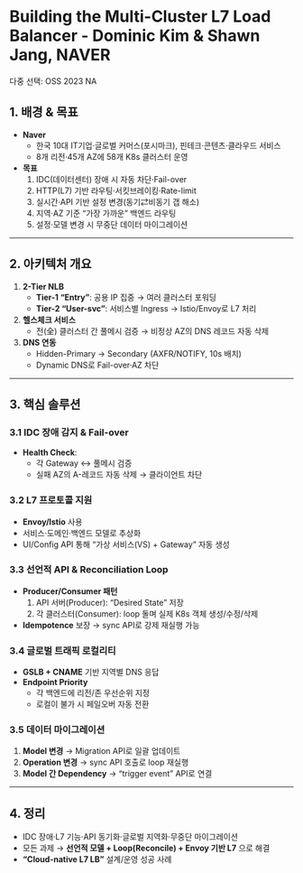 # Building the Multi-Cluster L7 Load Balancer - Dominic Kim & Shawn Jang, NAVER

다중 선택: OSS 2023 NA

## 1. 배경 & 목표

- **Naver**
    - 한국 10대 IT기업·글로벌 커머스(포시마크), 핀테크·콘텐츠·클라우드 서비스
    - 8개 리전·45개 AZ에 58개 K8s 클러스터 운영
- **목표**
    1. IDC(데이터센터) 장애 시 자동 차단·Fail-over
    2. HTTP(L7) 기반 라우팅·서킷브레이킹·Rate-limit
    3. 실시간·API 기반 설정 변경(동기⇄비동기 갭 해소)
    4. 지역·AZ 기준 “가장 가까운” 백엔드 라우팅
    5. 설정·모델 변경 시 무중단 데이터 마이그레이션

---

## 2. 아키텍처 개요

1. **2-Tier NLB**
    - **Tier-1 “Entry”**: 공용 IP 집중 → 여러 클러스터 포워딩
    - **Tier-2 “User-svc”**: 서비스별 Ingress → Istio/Envoy로 L7 처리
2. **헬스체크 서비스**
    - 전(全) 클러스터 간 풀메시 검증 → 비정상 AZ의 DNS 레코드 자동 삭제
3. **DNS 연동**
    - Hidden-Primary → Secondary (AXFR/NOTIFY, 10s 배치)
    - Dynamic DNS로 Fail-over·AZ 차단

---

## 3. 핵심 솔루션

### 3.1 IDC 장애 감지 & Fail-over

- **Health Check**:
    - 각 Gateway ↔ 풀메시 검증
    - 실패 AZ의 A-레코드 자동 삭제 → 클라이언트 차단

### 3.2 L7 프로토콜 지원

- **Envoy/Istio** 사용
- 서비스·도메인·백엔드 모델로 추상화
- UI/Config API 통해 “가상 서비스(VS) + Gateway” 자동 생성

### 3.3 선언적 API & Reconciliation Loop

- **Producer/Consumer 패턴**
    1. API 서버(Producer): “Desired State” 저장
    2. 각 클러스터(Consumer): loop 돌며 실제 K8s 객체 생성/수정/삭제
- **Idempotence** 보장 → sync API로 강제 재실행 가능

### 3.4 글로벌 트래픽 로컬리티

- **GSLB + CNAME** 기반 지역별 DNS 응답
- **Endpoint Priority**
    - 각 백엔드에 리전/존 우선순위 지정
    - 로컬이 불가 시 페일오버 자동 전환

### 3.5 데이터 마이그레이션

1. **Model 변경** → Migration API로 일괄 업데이트
2. **Operation 변경** → sync API 호출로 loop 재실행
3. **Model 간 Dependency** → “trigger event” API로 연결

---

## 4. 정리

- IDC 장애·L7 기능·API 동기화·글로벌 지역화·무중단 마이그레이션
- 모든 과제 → **선언적 모델 + Loop(Reconcile) + Envoy 기반 L7** 으로 해결
- **“Cloud-native L7 LB”** 설계/운영 성공 사례